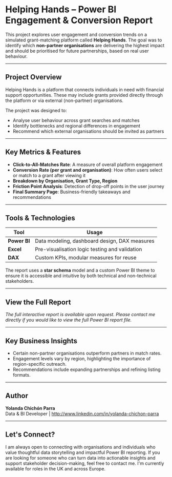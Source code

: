 # Helping Hands – Power BI Engagement & Conversion Report

This project explores user engagement and conversion trends on a simulated grant-matching platform called **Helping Hands**. The goal was to identify which **non-partner organisations** are delivering the highest impact and should be prioritised for future partnerships, based on real user behaviour.

---

##  Project Overview

Helping Hands is a platform that connects individuals in need with financial support opportunities. These may include grants provided directly through the platform or via external (non-partner) organisations.

The project was designed to:

- Analyse user behaviour across grant searches and matches
- Identify bottlenecks and regional differences in engagement
- Recommend which external organisations should be invited as partners

---

##  Key Metrics & Features

- **Click-to-All-Matches Rate**: A measure of overall platform engagement
- **Conversion Rate (per grant and organisation)**: How often users select or match to a grant after viewing it
- **Breakdown by Organisation, Grant Type, Region**
- **Friction Point Analysis**: Detection of drop-off points in the user journey
- **Final Summary Page**: Business-friendly takeaways and recommendations

---

##  Tools & Technologies

| Tool         | Usage                                      |
|--------------|---------------------------------------------|
| **Power BI** | Data modeling, dashboard design, DAX measures |
| **Excel**    | Pre-visualisation logic testing and validation |
| **DAX**      | Custom KPIs, modular measures for reuse      |

The report uses a **star schema** model and a custom Power BI theme to ensure it is accessible and intuitive by both technical and non-technical stakeholders.

---

##  View the Full Report
 
*The full interactive report is available upon request. Please contact me directly if you would like to view the full Power BI report file.*

---

##  Key Business Insights

- Certain non-partner organisations outperform partners in match rates.
- Engagement levels vary by region, highlighting the importance of region-specific outreach.
- Recommendations include expanding partnerships and refining listing formats.

---

##  Author

**Yolanda Chichón Parra**  
Data & BI Developer | http://www.linkedin.com/in/yolanda-chichon-parra

---

##  Let's Connect?

I am always open to connecting with organisations and individuals who value thoughtful data storytelling and impactful Power BI reporting. If you are looking for someone who can turn data into actionable insights and support stakeholder decision-making, feel free to contact me. I'm currently available for roles in the UK and across Europe.

